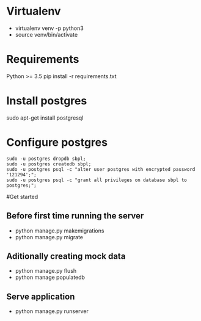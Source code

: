 # Virtualenv

* virtualenv venv -p python3
* source venv/bin/activate

# Requirements

Python >= 3.5
pip install -r requirements.txt

# Install postgres

sudo apt-get install postgresql

# Configure postgres

```
sudo -u postgres dropdb sbpl;
sudo -u postgres createdb sbpl;
sudo -u postgres psql -c "alter user postgres with encrypted password '121294';";
sudo -u postgres psql -c "grant all privileges on database sbpl to postgres;";
```
#Get started

## Before first time running the server

* python manage.py makemigrations
* python manage.py migrate

## Aditionally creating mock data

* python manage.py flush
* python manage populatedb

## Serve application

* python manage.py runserver
